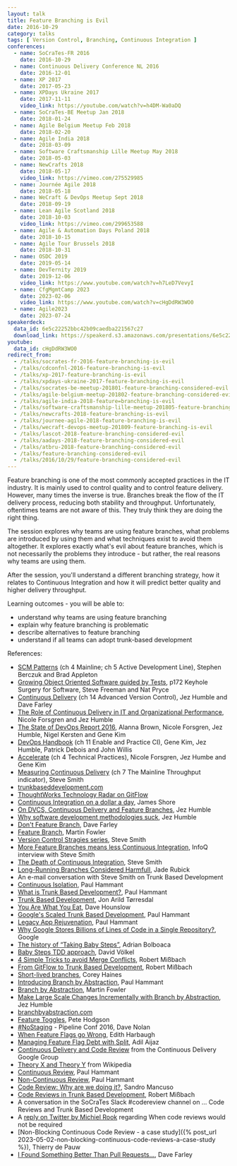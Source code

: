 ```yaml
---
layout: talk
title: Feature Branching is Evil
date: 2016-10-29
category: talks
tags: [ Version Control, Branching, Continuous Integration ]
conferences:
  - name: SoCraTes-FR 2016
    date: 2016-10-29
  - name: Continuous Delivery Conference NL 2016
    date: 2016-12-01
  - name: XP 2017
    date: 2017-05-23
  - name: XPDays Ukraine 2017
    date: 2017-11-11
    video_link: https://youtube.com/watch?v=h4DM-Wa0aDQ
  - name: SoCraTes-BE Meetup Jan 2018
    date: 2018-01-24
  - name: Agile Belgium Meetup Feb 2018
    date: 2018-02-20
  - name: Agile India 2018
    date: 2018-03-09
  - name: Software Craftsmanship Lille Meetup May 2018
    date: 2018-05-03
  - name: NewCrafts 2018
    date: 2018-05-17
    video_link: https://vimeo.com/275529985
  - name: Journée Agile 2018
    date: 2018-05-18
  - name: WeCraft & DevOps Meetup Sept 2018
    date: 2018-09-19
  - name: Lean Agile Scotland 2018
    date: 2018-10-03
    video_link: https://vimeo.com/299653588
  - name: Agile & Automation Days Poland 2018
    date: 2018-10-15
  - name: Agile Tour Brussels 2018
    date: 2018-10-31
  - name: OSDC 2019
    date: 2019-05-14
  - name: DevTernity 2019
    date: 2019-12-06
    video_link: https://www.youtube.com/watch?v=h7LeD7VevyI
  - name: CfgMgmtCamp 2023
    date: 2023-02-06
    video_link: https://www.youtube.com/watch?v=cHgDdRW3WO0
  - name: Agile2023
    date: 2023-07-24
speakerdeck:
  data_id: 6e5c22252bbc42b09caedba221567c27
  download_link: https://speakerd.s3.amazonaws.com/presentations/6e5c22252bbc42b09caedba221567c27/Feature_Branching_is_Evil.pdf
youtube:
  data_id: cHgDdRW3WO0
redirect_from:
  - /talks/socrates-fr-2016-feature-branching-is-evil
  - /talks/cdconfnl-2016-feature-branching-is-evil
  - /talks/xp-2017-feature-branching-is-evil
  - /talks/xpdays-ukraine-2017-feature-branching-is-evil
  - /talks/socrates-be-meetup-201801-feature-branching-considered-evil
  - /talks/agile-belgium-meetup-201802-feature-branching-considered-evil
  - /talks/agile-india-2018-feature=branching-is-evil
  - /talks/software-craftsmanship-lille-meetup-201805-feature-branching-is-evil
  - /talks/newcrafts-2018-feature-branching-is-evil
  - /talks/journee-agile-2018-feature-branching-is-evil
  - /talks/wecraft-devops-meetup-201809-feature-branching-is-evil
  - /talks/lascot-2018-feature-branching-considered-evil
  - /talks/aadays-2018-feature-branching-considered-evil
  - /talks/atbru-2018-feature-branching-considered-evil
  - /talks/feature-branching-considered-evil
  - /talks/2016/10/29/feature-branching-considered-evil
---
```

Feature branching is one of the most commonly accepted practices in the IT industry. It is mainly used to control quality and to control feature delivery. However, many times the inverse is true. Branches break the flow of the IT delivery process, reducing both stability and throughput. Unfortunately, oftentimes teams are not aware of this. They truly think they are doing the right thing.

The session explores why teams are using feature branches, what problems are introduced by using them and what techniques exist to avoid them altogether. It explores exactly what's evil about feature branches, which is not necessarily the problems they introduce - but rather, the real reasons why teams are using them.

After the session, you'll understand a different branching strategy, how it relates to Continuous Integration and how it will predict better quality and higher delivery throughput.

Learning outcomes - you will be able to:

- understand why teams are using feature branching
- explain why feature branching is problematic
- describe alternatives to feature branching
- understand if all teams can adopt trunk-based development

References:

- [SCM Patterns](http://www.scmpatterns.com/) (ch 4 Mainline; ch 5 Active Development Line), Stephen Berczuk and Brad Appleton
- [Growing Object Oriented Software guided by Tests](http://www.growing-object-oriented-software.com/), p172 Keyhole Surgery for Software, Steve Freeman and Nat Pryce
- [Continuous Delivery](https://www.amazon.com/Continuous-Delivery-Deployment-Automation-Addison-Wesley/dp/0321601912) (ch 14 Advanced Version Control), Jez Humble and Dave Farley
- [The Role of Continuous Delivery in IT and Organizational Performance](https://papers.ssrn.com/sol3/papers.cfm?abstract_id=2681909), Nicole Forsgren and Jez Humble
- [The State of DevOps Report 2016](https://puppet.com/resources/whitepaper/2016-state-of-devops-report), Alanna Brown, Nicole Forsgren, Jez Humble, Nigel Kersten and Gene Kim
- [DevOps Handbook](https://www.amazon.com/DevOps-Handbook-World-Class-Reliability-Organizations/dp/1942788002) (ch 11 Enable and Practice CI), Gene Kim, Jez Humble, Patrick Debois and John Willis
- [Accelerate](https://www.amazon.com/Accelerate-Software-Performing-Technology-Organizations/dp/1942788339) (ch 4 Technical Practices), Nicole Forsgren, Jez Humbe and Gene Kim
- [Measuring Continuous Delivery](https://leanpub.com/measuringcontinuousdelivery) (ch 7 The Mainline Throughput indicator), Steve Smith
- [trunkbaseddevelopment.com](https://trunkbaseddevelopment.com/)
- [ThoughtWorks Technology Radar on GitFlow](https://www.thoughtworks.com/radar/techniques/gitflow)
- [Continuous Integration on a dollar a day](http://www.jamesshore.com/Blog/Continuous-Integration-on-a-Dollar-a-Day.html), James Shore
- [On DVCS, Continuous Delivery and Feature Branches](https://continuousdelivery.com/2011/07/on-dvcs-continuous-integration-and-feature-branches/), Jez Humble
- [Why software development methodologies suck](https://continuousdelivery.com/2012/08/why-software-development-methodologies-suck/), Jez Humble
- [Don't Feature Branch](http://www.davefarley.net/?p=160), Dave Farley
- [Feature Branch](https://martinfowler.com/bliki/FeatureBranch.html), Martin Fowler
- [Version Control Stragies series](http://www.alwaysagileconsulting.com/articles/version-control-strategies/), Steve Smith
- [More Feature Branches means less Continuous Integration](https://www.infoq.com/news/2015/10/branching-continuous-integration), InfoQ interview with Steve Smith
- [The Death of Continuous Integration](https://speakerdeck.com/stevesmithcd/the-death-of-continuous-integration), Steve Smith
- [Long-Running Branches Considered Harmfull](https://blog.newrelic.com/2012/11/14/long-running-branches-considered-harmful/), Jade Rubick
- An e-mail conversation with Steve Smith on Trunk Based Development
- [Continuous Isolation](https://paulhammant.com/2017/02/14/fake-news-via-continuous-isolation/), Paul Hammant
- [What is Trunk Based Development?](http://paulhammant.com/2013/04/05/what-is-trunk-based-development/), Paul Hammant
- [Trunk Based Development](https://mrdevops.io/trunk-based-development-8376fe577c11), Jon Arild Tørresdal
- [You Are What You Eat](https://vimeo.com/162625187), Dave Hounslow
- [Google's Scaled Trunk Based Development](http://paulhammant.com/2013/05/06/googles-scaled-trunk-based-development/), Paul Hammant
- [Legacy App Rejuvenation](http://paulhammant.com/2013/03/11/legacy-app-rejuvenation/), Paul Hammant
- [Why Google Stores Billions of Lines of Code in a Single Repository?](http://m.cacm.acm.org/magazines/2016/7/204032-why-google-stores-billions-of-lines-of-code-in-a-single-repository/fulltext), Google
- [The history of “Taking Baby Steps”](http://blog.adrianbolboaca.ro/2013/01/the-history-of-taking-baby-steps/), Adrian Bolboaca
- [Baby Steps TDD approach](http://www.slideshare.net/davidvoelkel/baby-steps-tdd-approaches), David Völkel
- [4 Simple Tricks to avoid Merge Conflicts](http://team-coder.com/avoid-merge-conflicts/), Robert Mißbach
- [From GitFlow to Trunk Based Development](http://team-coder.com/from-git-flow-to-trunk-based-development/), Robert Mißbach
- [Short-lived branches](http://articles.coreyhaines.com/posts/short-lived-branches/), Corey Haines
- [Introducing Branch by Abstraction](http://paulhammant.com/blog/branch_by_abstraction.html), Paul Hammant
- [Branch by Abstraction](http://www.martinfowler.com/bliki/BranchByAbstraction.html), Martin Fowler
- [Make Large Scale Changes Incrementally with Branch by Abstraction](https://continuousdelivery.com/2011/05/make-large-scale-changes-incrementally-with-branch-by-abstraction/), Jez Humble
- [branchbyabstraction.com](https://branchbyabstraction.com)
- [Feature Toggles](http://www.martinfowler.com/articles/feature-toggles.html), Pete Hodgson
- [#NoStaging](https://www.youtube.com/watch?v=lD3ZuvLFiDo) - Pipeline Conf 2016, Dave Nolan
- [When Feature Flags go Wrong](https://www.infoq.com/articles/feature-flags-gone-wrong), Edith Harbaugh
- [Managing Feature Flag Debt with Split](https://www.split.io/blog/managing-feature-flag-debt-split/), Adil Aijaz
- [Continuous Delivery and Code Review](https://groups.google.com/forum/#!topic/continuousdelivery/LIJ1nva9Oas) from the Continuous Delivery Google Group
- [Theory X and Theory Y](https://en.wikipedia.org/wiki/Theory_X_and_Theory_Y) from Wikipedia
- [Continuous Review](http://paulhammant.com/2013/12/05/continuous-review/), Paul Hammant
- [Non-Continuous Review](http://paulhammant.com/2014/01/10/non-continuous-reviews/), Paul Hammant
- [Code Review: Why are we doing it?](https://codurance.com/2015/09/29/codereview/), Sandro Mancuso
- [Code Reviews in Trunk Based Development](http://team-coder.com/code-reviews-in-trunk-based-development/), Robert Mißbach
- A conversation in the SoCraTes Slack #codereview channel on … Code Reviews and Trunk Based Development
- A [reply on Twitter by Michiel Rook](https://twitter.com/michieltcs/status/991666977390448640) regarding When code reviews would not be required
- [Non-Blocking Continuous Code Review -  a case study]({%  post_url 2023-05-02-non-blocking-continuous-code-reviews-a-case-study %}), Thierry de Pauw
- [I Found Something Better Than Pull Requests…](https://www.youtube.com/watch?v=WmVe1QrWxYU), Dave Farley
